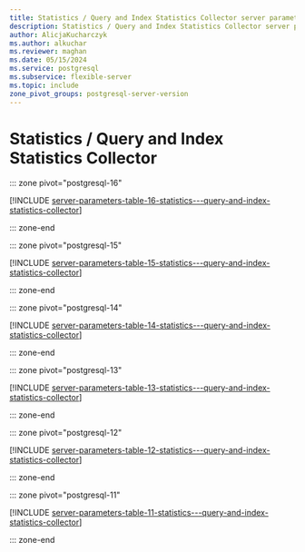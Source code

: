 ```yaml
---
title: Statistics / Query and Index Statistics Collector server parameters
description: Statistics / Query and Index Statistics Collector server parameters for Azure Database for PostgreSQL - Flexible Server.
author: AlicjaKucharczyk
ms.author: alkuchar
ms.reviewer: maghan
ms.date: 05/15/2024
ms.service: postgresql
ms.subservice: flexible-server
ms.topic: include
zone_pivot_groups: postgresql-server-version
---
```

# Statistics / Query and Index Statistics Collector


::: zone pivot="postgresql-16"

[!INCLUDE [server-parameters-table-16-statistics---query-and-index-statistics-collector](./includes/server-parameters-table-16-statistics---query-and-index-statistics-collector.md)]

::: zone-end


::: zone pivot="postgresql-15"

[!INCLUDE [server-parameters-table-15-statistics---query-and-index-statistics-collector](./includes/server-parameters-table-15-statistics---query-and-index-statistics-collector.md)]

::: zone-end


::: zone pivot="postgresql-14"

[!INCLUDE [server-parameters-table-14-statistics---query-and-index-statistics-collector](./includes/server-parameters-table-14-statistics---query-and-index-statistics-collector.md)]

::: zone-end


::: zone pivot="postgresql-13"

[!INCLUDE [server-parameters-table-13-statistics---query-and-index-statistics-collector](./includes/server-parameters-table-13-statistics---query-and-index-statistics-collector.md)]

::: zone-end


::: zone pivot="postgresql-12"

[!INCLUDE [server-parameters-table-12-statistics---query-and-index-statistics-collector](./includes/server-parameters-table-12-statistics---query-and-index-statistics-collector.md)]

::: zone-end


::: zone pivot="postgresql-11"

[!INCLUDE [server-parameters-table-11-statistics---query-and-index-statistics-collector](./includes/server-parameters-table-11-statistics---query-and-index-statistics-collector.md)]

::: zone-end


